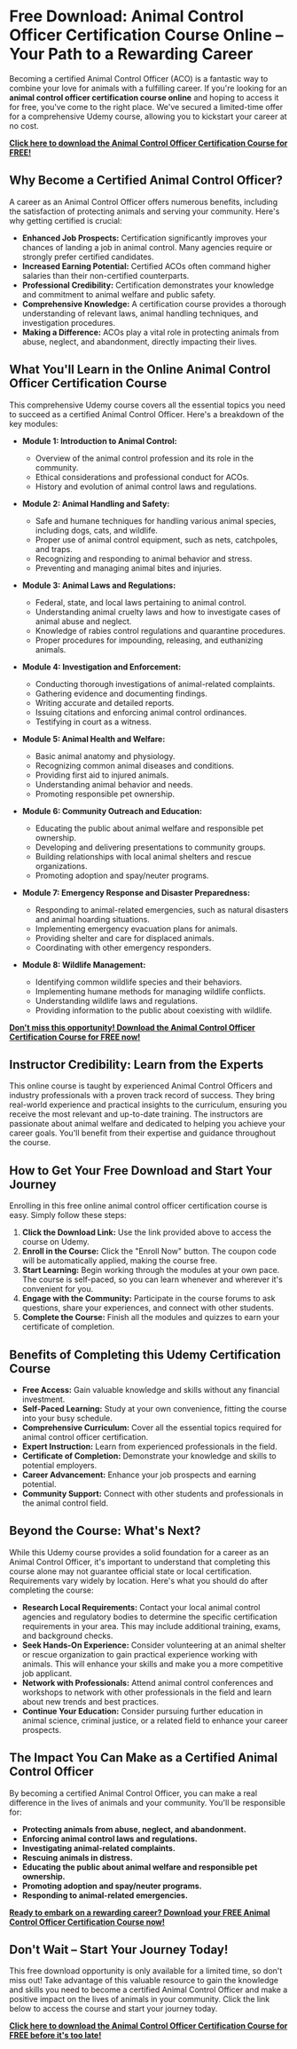 # Free Download: Animal Control Officer Certification Course Online – Your Path to a Rewarding Career

Becoming a certified Animal Control Officer (ACO) is a fantastic way to combine your love for animals with a fulfilling career. If you're looking for an **animal control officer certification course online** and hoping to access it for free, you've come to the right place. We've secured a limited-time offer for a comprehensive Udemy course, allowing you to kickstart your career at no cost.

[**Click here to download the Animal Control Officer Certification Course for FREE!**](https://udemywork.com/animal-control-officer-certification-course-online)

## Why Become a Certified Animal Control Officer?

A career as an Animal Control Officer offers numerous benefits, including the satisfaction of protecting animals and serving your community. Here's why getting certified is crucial:

*   **Enhanced Job Prospects:** Certification significantly improves your chances of landing a job in animal control. Many agencies require or strongly prefer certified candidates.
*   **Increased Earning Potential:** Certified ACOs often command higher salaries than their non-certified counterparts.
*   **Professional Credibility:** Certification demonstrates your knowledge and commitment to animal welfare and public safety.
*   **Comprehensive Knowledge:** A certification course provides a thorough understanding of relevant laws, animal handling techniques, and investigation procedures.
*   **Making a Difference:** ACOs play a vital role in protecting animals from abuse, neglect, and abandonment, directly impacting their lives.

## What You'll Learn in the Online Animal Control Officer Certification Course

This comprehensive Udemy course covers all the essential topics you need to succeed as a certified Animal Control Officer. Here's a breakdown of the key modules:

*   **Module 1: Introduction to Animal Control:**
    *   Overview of the animal control profession and its role in the community.
    *   Ethical considerations and professional conduct for ACOs.
    *   History and evolution of animal control laws and regulations.

*   **Module 2: Animal Handling and Safety:**
    *   Safe and humane techniques for handling various animal species, including dogs, cats, and wildlife.
    *   Proper use of animal control equipment, such as nets, catchpoles, and traps.
    *   Recognizing and responding to animal behavior and stress.
    *   Preventing and managing animal bites and injuries.

*   **Module 3: Animal Laws and Regulations:**
    *   Federal, state, and local laws pertaining to animal control.
    *   Understanding animal cruelty laws and how to investigate cases of animal abuse and neglect.
    *   Knowledge of rabies control regulations and quarantine procedures.
    *   Proper procedures for impounding, releasing, and euthanizing animals.

*   **Module 4: Investigation and Enforcement:**
    *   Conducting thorough investigations of animal-related complaints.
    *   Gathering evidence and documenting findings.
    *   Writing accurate and detailed reports.
    *   Issuing citations and enforcing animal control ordinances.
    *   Testifying in court as a witness.

*   **Module 5: Animal Health and Welfare:**
    *   Basic animal anatomy and physiology.
    *   Recognizing common animal diseases and conditions.
    *   Providing first aid to injured animals.
    *   Understanding animal behavior and needs.
    *   Promoting responsible pet ownership.

*   **Module 6: Community Outreach and Education:**
    *   Educating the public about animal welfare and responsible pet ownership.
    *   Developing and delivering presentations to community groups.
    *   Building relationships with local animal shelters and rescue organizations.
    *   Promoting adoption and spay/neuter programs.

*   **Module 7: Emergency Response and Disaster Preparedness:**
    *   Responding to animal-related emergencies, such as natural disasters and animal hoarding situations.
    *   Implementing emergency evacuation plans for animals.
    *   Providing shelter and care for displaced animals.
    *   Coordinating with other emergency responders.

*   **Module 8: Wildlife Management:**
    *   Identifying common wildlife species and their behaviors.
    *   Implementing humane methods for managing wildlife conflicts.
    *   Understanding wildlife laws and regulations.
    *   Providing information to the public about coexisting with wildlife.

[**Don't miss this opportunity! Download the Animal Control Officer Certification Course for FREE now!**](https://udemywork.com/animal-control-officer-certification-course-online)

## Instructor Credibility: Learn from the Experts

This online course is taught by experienced Animal Control Officers and industry professionals with a proven track record of success. They bring real-world experience and practical insights to the curriculum, ensuring you receive the most relevant and up-to-date training. The instructors are passionate about animal welfare and dedicated to helping you achieve your career goals. You'll benefit from their expertise and guidance throughout the course.

## How to Get Your Free Download and Start Your Journey

Enrolling in this free online animal control officer certification course is easy. Simply follow these steps:

1.  **Click the Download Link:** Use the link provided above to access the course on Udemy.
2.  **Enroll in the Course:** Click the "Enroll Now" button. The coupon code will be automatically applied, making the course free.
3.  **Start Learning:** Begin working through the modules at your own pace. The course is self-paced, so you can learn whenever and wherever it's convenient for you.
4.  **Engage with the Community:** Participate in the course forums to ask questions, share your experiences, and connect with other students.
5.  **Complete the Course:** Finish all the modules and quizzes to earn your certificate of completion.

## Benefits of Completing this Udemy Certification Course

*   **Free Access:** Gain valuable knowledge and skills without any financial investment.
*   **Self-Paced Learning:** Study at your own convenience, fitting the course into your busy schedule.
*   **Comprehensive Curriculum:** Cover all the essential topics required for animal control officer certification.
*   **Expert Instruction:** Learn from experienced professionals in the field.
*   **Certificate of Completion:** Demonstrate your knowledge and skills to potential employers.
*   **Career Advancement:** Enhance your job prospects and earning potential.
*   **Community Support:** Connect with other students and professionals in the animal control field.

## Beyond the Course: What's Next?

While this Udemy course provides a solid foundation for a career as an Animal Control Officer, it's important to understand that completing this course alone may not guarantee official state or local certification. Requirements vary widely by location. Here's what you should do after completing the course:

*   **Research Local Requirements:** Contact your local animal control agencies and regulatory bodies to determine the specific certification requirements in your area. This may include additional training, exams, and background checks.
*   **Seek Hands-On Experience:** Consider volunteering at an animal shelter or rescue organization to gain practical experience working with animals. This will enhance your skills and make you a more competitive job applicant.
*   **Network with Professionals:** Attend animal control conferences and workshops to network with other professionals in the field and learn about new trends and best practices.
*   **Continue Your Education:** Consider pursuing further education in animal science, criminal justice, or a related field to enhance your career prospects.

## The Impact You Can Make as a Certified Animal Control Officer

By becoming a certified Animal Control Officer, you can make a real difference in the lives of animals and your community. You'll be responsible for:

*   **Protecting animals from abuse, neglect, and abandonment.**
*   **Enforcing animal control laws and regulations.**
*   **Investigating animal-related complaints.**
*   **Rescuing animals in distress.**
*   **Educating the public about animal welfare and responsible pet ownership.**
*   **Promoting adoption and spay/neuter programs.**
*   **Responding to animal-related emergencies.**

[**Ready to embark on a rewarding career? Download your FREE Animal Control Officer Certification Course now!**](https://udemywork.com/animal-control-officer-certification-course-online)

## Don't Wait – Start Your Journey Today!

This free download opportunity is only available for a limited time, so don't miss out! Take advantage of this valuable resource to gain the knowledge and skills you need to become a certified Animal Control Officer and make a positive impact on the lives of animals in your community. Click the link below to access the course and start your journey today.

[**Click here to download the Animal Control Officer Certification Course for FREE before it's too late!**](https://udemywork.com/animal-control-officer-certification-course-online)
